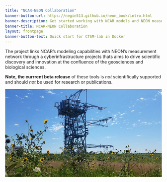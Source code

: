 ```yaml
---
title: "NCAR-NEON Collaboration"
banner-button-url: https://negin513.github.io/neon_book/intro.html
banner-description: Get started working with NCAR models and NEON measurements
banner-title: NCAR-NEON Collaboration
layout: frontpage
banner-button-text: Quick start for CTSM-lab in Docker
---
```

The project links NCAR’s modeling capabilities with NEON’s measurement network through a cyberinfrastructure projects thats aims to drive scientific discovery and innovation at the confluence of the geosciences and biological sciences.

**Note, the currrent beta release** of these tools is _not_ scientifically supported and should _not_ be used for research or publications.

<img src="images/STER_tower.png" alt="NEON flux tower at Sterling, CO [STER]. " style="display: block; margin: auto;">
